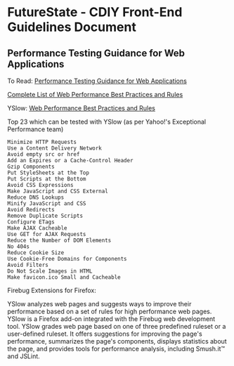 FutureState - CDIY Front-End Guidelines Document
===========

Performance Testing Guidance for Web Applications
-------------------------------------------------

To Read: [Performance Testing Guidance for Web Applications](http://example.com/ "Performance Testing Guidance for Web Applications")

[Complete List of Web Performance Best Practices and Rules](http://developer.yahoo.com/performance/rules.html "Complete Rule")

YSlow: [Web Performance Best Practices and Rules](http://developer.yahoo.com/yslow/ "YSlow")

Top 23 which can be tested with YSlow (as per Yahoo!'s Exceptional Performance team)

    Minimize HTTP Requests
    Use a Content Delivery Network
    Avoid empty src or href
    Add an Expires or a Cache-Control Header
    Gzip Components
    Put StyleSheets at the Top
    Put Scripts at the Bottom
    Avoid CSS Expressions
    Make JavaScript and CSS External
    Reduce DNS Lookups
    Minify JavaScript and CSS
    Avoid Redirects
    Remove Duplicate Scripts
    Configure ETags
    Make AJAX Cacheable
    Use GET for AJAX Requests
    Reduce the Number of DOM Elements
    No 404s
    Reduce Cookie Size
    Use Cookie-Free Domains for Components
    Avoid Filters
    Do Not Scale Images in HTML
    Make favicon.ico Small and Cacheable
    
Firebug Extensions for Firefox:

YSlow analyzes web pages and suggests ways to improve their performance based on a set of rules for high performance web pages. YSlow is a Firefox add-on integrated with the Firebug web development tool. YSlow grades web page based on one of three predefined ruleset or a user-defined ruleset. It offers suggestions for improving the page's performance, summarizes the page's components, displays statistics about the page, and provides tools for performance analysis, including Smush.it™ and JSLint.


    
